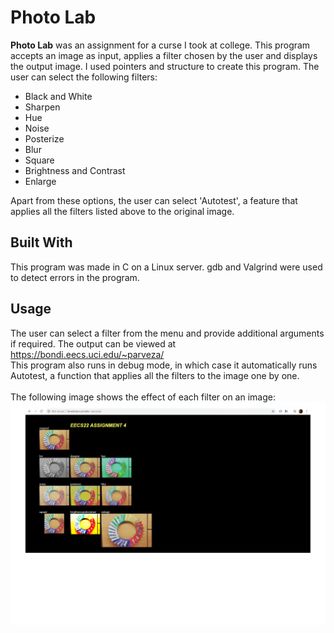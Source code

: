 # Photo Lab
**Photo Lab** was an assignment for a curse I took at college. This program accepts an image as input, applies a filter chosen by the user and displays the output image.
I used pointers and structure to create this program.
The user can select the following filters:
* Black and White <br/>
* Sharpen<br/>
* Hue <br/>
* Noise<br/>
* Posterize<br/>
* Blur <br/>
* Square <br/>
* Brightness and Contrast <br/>
* Enlarge <br/>

Apart from these options, the user can select 'Autotest', a feature that applies all the filters listed above to the original image.

## Built With
This program was made in C on a Linux server. gdb and Valgrind were used to detect errors in the program.

## Usage
The user can select a filter from the menu and provide additional arguments if required. The output can be viewed at https://bondi.eecs.uci.edu/~parveza/ <br/>
This program also runs in debug mode, in which case it automatically runs Autotest, a function that applies all the filters to the image one by one. <br/><br/>
The following image shows the effect of each filter on an image: <br/>
![Alt text](https://github.com/ayesha-p20/PhotoLab/blob/master/output.png?raw=true "Output 4")

